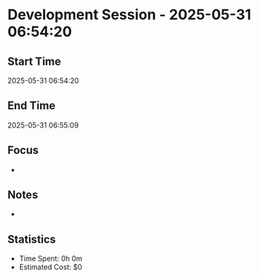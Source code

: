 # Development Session - 2025-05-31 06:54:20

## Start Time
2025-05-31 06:54:20

## End Time
2025-05-31 06:55:09

## Focus
-

## Notes
-

## Statistics
- Time Spent: 0h 0m
- Estimated Cost: $0
